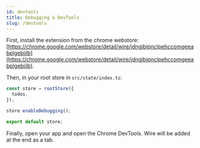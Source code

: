 ```yaml
---
id: devtools
title: Debugging & DevTools
slug: /devtools
---
```


First, install the extension from the chrome webstore: [https://chrome.google.com/webstore/detail/wire/jdngjbjpnclpehccomgeeabplgebiilb](https://chrome.google.com/webstore/detail/wire/jdngjbjpnclpehccomgeeabplgebiilb).

Then, in your root store in `src/state/index.ts`:

```ts
const store = rootStore({
  todos,
});

store.enableDebugging();

export default store;
```

Finally, open your app and open the Chrome DevTools. Wire will be added at the end as a tab.
